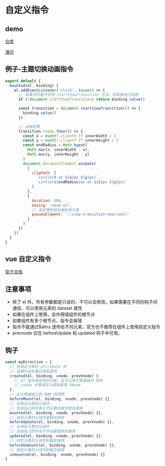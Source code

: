 # 自定义指令

## demo

[仓库](https://github.com/Gilfoyle-sy/song_theme_switch)

[演示](https://gilfoyle-sy.github.io/song_theme_switch/#/)

## 例子-主题切换动画指令

```js
export default {
  mounted(el, binding) {
    el.addEventListener('click', (event) => {
      // 如果浏览器不支持 startViewTransition 方法，则直接执行回调
      if (!document.startViewTransition) return binding.value()

      const transition = document.startViewTransition(() => {
        binding.value()
      })

      // 动画效果
      transition.ready.then(() => {
        const x = event?.clientX ?? innerWidth / 2
        const y = event?.clientY ?? innerHeight / 2
        const endRadius = Math.hypot(
          Math.max(x, innerWidth - x),
          Math.max(y, innerHeight - y)
        )
        document.documentElement.animate(
          {
            clipPath: [
              `circle(0 at ${x}px ${y}px)`,
              `circle(${endRadius}px at ${x}px ${y}px)`
            ]
          },
          {
            duration: 600,
            easing: 'ease-in',
            // 指定要附加动画的伪元素
            pseudoElement: '::view-transition-new(root)'
          }
        )
      })
    })
  }
}
```

## vue 自定义指令

[官方文档](https://cn.vuejs.org/guide/reusability/custom-directives.html#custom-directives)

## 注意事项

- 除了 el 外，所有参数都是只读的，不可以去修改。如果需要在不同的钩子间通信，可以使用元素的 dataset 属性
- 如果在组件上使用，会作用域组件的根节点
- 如果组件有多个根节点，指令会报错
- 指令不能通过$attrs 透传给不同元素，官方也不推荐在组件上使用自定义指令
- prevnode 仅在 beforeUpdate 和 updated 钩子中可用。

## 钩子

```js
const myDirective = {
  // 在绑定元素的 attribute 前
  // 或事件监听器应用前调用
  created(el, binding, vnode, prevVnode) {
    // el 指令绑定到的元素。这可以用于直接操作 DOM
    // vnode 代表绑定元素的底层 VNode
  },
  // 在元素被插入到 DOM 前调用
  beforeMount(el, binding, vnode, prevVnode) {},
  // 在绑定元素的父组件
  // 及他自己的所有子节点都挂载完成后调用
  mounted(el, binding, vnode, prevVnode) {},
  // 绑定元素的父组件更新前调用
  beforeUpdate(el, binding, vnode, prevVnode) {},
  // 在绑定元素的父组件
  // 及他自己的所有子节点都更新后调用
  updated(el, binding, vnode, prevVnode) {},
  // 绑定元素的父组件卸载前调用
  beforeUnmount(el, binding, vnode, prevVnode) {},
  // 绑定元素的父组件卸载后调用
  unmounted(el, binding, vnode, prevVnode) {}
}
```
